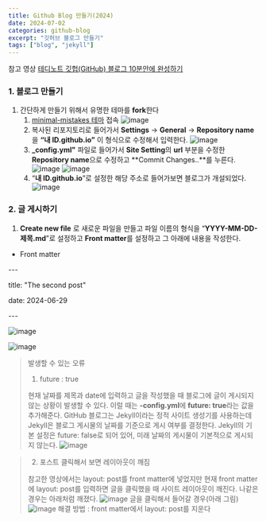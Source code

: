 ```yaml
---
title: Github Blog 만들기(2024)
date: 2024-07-02
categories: github-blog
excerpt: "깃허브 블로그 만들기"
tags: ["blog", "jekyll"]
---
```



참고 영상
	[테디노트 깃헙(GitHub) 블로그 10분안에 완성하기](https://www.youtube.com/watch?v=ACzFIAOsfpM)
### 1. 블로그 만들기
1. 간단하게 만들기 위해서 유명한 테마를 **fork**한다
	1. [minimal-mistakes 테마](https://github.com/mmistakes/minimal-mistakes) 접속
	![image](https://i.imgur.com/drg0ivT.png)
	2. 복사된 리포지토리로 들어가서 **Settings** → **General** → **Repository name**을 **“내 ID.github.io”** 이 형식으로 수정해서 입력한다.
	   ![image](https://i.imgur.com/FkPnUhl.png)
	3. **\_config.yml"** 파일로 들어가서 **Site Setting**의 **url** 부분을 수정한 **Repository name**으로 수정하고 **Commit Changes..**를 누른다.
	   ![image](https://i.imgur.com/3ooQTrR.png)
	   ![image](https://i.imgur.com/mEKOdHd.png)
	4. “**내 ID.github.io**”로 설정한 해당 주소로 들어가보면 블로그가 개설되었다.
	   ![image](https://i.imgur.com/ytmDcdk.png)

### 2. 글 게시하기
1. **Create new file** 로 새로운 파일을 만들고 파일 이름의 형식을 “**YYYY-MM-DD-제목.md**”로 설정하고 **Front matter**를 설정하고 그 아래에 내용을 작성한다.
- Front matter

\---

title: "The second post"

date: 2024-06-29

\---

![image](https://i.imgur.com/QhJUuoS.png)
	
   ![image](https://i.imgur.com/5jpqUV0.png)
> 발생할 수 있는 오류 
> 1. future : true
> 
> 현재 날짜를 제목과 date에 입력하고 글을 작성했을 때 블로그에 글이 게시되지 않는 상황이 발생할 수 있다. 이럴 때는 **-config.yml**에 **future: true**라는 값을 추가해준다. GitHub 블로그는 Jekyll이라는 정적 사이트 생성기를 사용하는데 Jekyll은 블로그 게시물의 날짜를 기준으로 게시 여부를 결정한다. Jekyll의 기본 설정은 future: false로 되어 있어, 미래 날짜의 게시물이 기본적으로 게시되지 않는다.
> ![image](https://i.imgur.com/bxBvWaC.png)

> 2. 포스트 클릭해서 보면 레이아웃이 깨짐
>
> 참고한 영상에서는 layout: post를 front matter에 넣었지만 현재 front matter에 layout: post를 입력하면 글을 클릭했을 때 사이트 레이아웃이 깨진다. 나같은 경우는 아래처럼 깨졌다.
> ![image](https://i.imgur.com/bcFuRmv.png)
> 글을 클릭해서 들어갈 경우(아래 그림)
> ![image](https://i.imgur.com/klLa9I9.png)
> 해결 방법 : front matter에서 layout: post를 지운다



   
